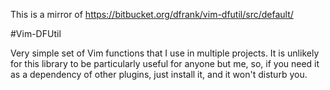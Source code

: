 This is a mirror of https://bitbucket.org/dfrank/vim-dfutil/src/default/

#Vim-DFUtil

Very simple set of Vim functions that I use in multiple projects. It is unlikely for this library to be particularly useful for anyone but me, so, if you need it as a dependency of other plugins, just install it, and it won't disturb you.

